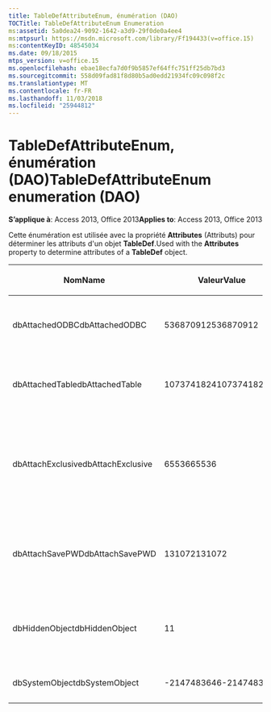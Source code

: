 ```yaml
---
title: TableDefAttributeEnum, énumération (DAO)
TOCTitle: TableDefAttributeEnum Enumeration
ms:assetid: 5a0dea24-9092-1642-a3d9-29f0de0a4ee4
ms:mtpsurl: https://msdn.microsoft.com/library/Ff194433(v=office.15)
ms:contentKeyID: 48545034
ms.date: 09/18/2015
mtps_version: v=office.15
ms.openlocfilehash: ebae18ecfa7d0f9b5857ef64ffc751ff25db7bd3
ms.sourcegitcommit: 558d09fad81f8d80b5ad0edd21934fc09c098f2c
ms.translationtype: MT
ms.contentlocale: fr-FR
ms.lasthandoff: 11/03/2018
ms.locfileid: "25944812"
---
```

# <a name="tabledefattributeenum-enumeration-dao"></a><span data-ttu-id="3fd99-102">TableDefAttributeEnum, énumération (DAO)</span><span class="sxs-lookup"><span data-stu-id="3fd99-102">TableDefAttributeEnum enumeration (DAO)</span></span>


<span data-ttu-id="3fd99-103">**S’applique à**: Access 2013, Office 2013</span><span class="sxs-lookup"><span data-stu-id="3fd99-103">**Applies to**: Access 2013, Office 2013</span></span>

<span data-ttu-id="3fd99-104">Cette énumération est utilisée avec la propriété **Attributes** (Attributs) pour déterminer les attributs d'un objet **TableDef**.</span><span class="sxs-lookup"><span data-stu-id="3fd99-104">Used with the **Attributes** property to determine attributes of a **TableDef** object.</span></span>

<table>
<colgroup>
<col style="width: 33%" />
<col style="width: 33%" />
<col style="width: 33%" />
</colgroup>
<thead>
<tr class="header">
<th><p><span data-ttu-id="3fd99-105">Nom</span><span class="sxs-lookup"><span data-stu-id="3fd99-105">Name</span></span></p></th>
<th><p><span data-ttu-id="3fd99-106">Valeur</span><span class="sxs-lookup"><span data-stu-id="3fd99-106">Value</span></span></p></th>
<th><p><span data-ttu-id="3fd99-107">Description</span><span class="sxs-lookup"><span data-stu-id="3fd99-107">Description</span></span></p></th>
</tr>
</thead>
<tbody>
<tr class="odd">
<td><p><span data-ttu-id="3fd99-108">dbAttachedODBC</span><span class="sxs-lookup"><span data-stu-id="3fd99-108">dbAttachedODBC</span></span></p></td>
<td><p><span data-ttu-id="3fd99-109">536870912</span><span class="sxs-lookup"><span data-stu-id="3fd99-109">536870912</span></span></p></td>
<td><p><span data-ttu-id="3fd99-110">Table de base de données ODBC attachée.</span><span class="sxs-lookup"><span data-stu-id="3fd99-110">Linked ODBC database table.</span></span></p></td>
</tr>
<tr class="even">
<td><p><span data-ttu-id="3fd99-111">dbAttachedTable</span><span class="sxs-lookup"><span data-stu-id="3fd99-111">dbAttachedTable</span></span></p></td>
<td><p><span data-ttu-id="3fd99-112">1073741824</span><span class="sxs-lookup"><span data-stu-id="3fd99-112">1073741824</span></span></p></td>
<td><p><span data-ttu-id="3fd99-113">Table de base de données non ODBC attachée.</span><span class="sxs-lookup"><span data-stu-id="3fd99-113">Linked non-ODBC database table.</span></span></p></td>
</tr>
<tr class="odd">
<td><p><span data-ttu-id="3fd99-114">dbAttachExclusive</span><span class="sxs-lookup"><span data-stu-id="3fd99-114">dbAttachExclusive</span></span></p></td>
<td><p><span data-ttu-id="3fd99-115">65536</span><span class="sxs-lookup"><span data-stu-id="3fd99-115">65536</span></span></p></td>
<td><p><span data-ttu-id="3fd99-116">Ouvre une table du moteur de base de données Microsoft Access attachée en mode exclusif.</span><span class="sxs-lookup"><span data-stu-id="3fd99-116">Opens a linked Microsoft Access database engine table for exclusive use.</span></span></p></td>
</tr>
<tr class="even">
<td><p><span data-ttu-id="3fd99-117">dbAttachSavePWD</span><span class="sxs-lookup"><span data-stu-id="3fd99-117">dbAttachSavePWD</span></span></p></td>
<td><p><span data-ttu-id="3fd99-118">131072</span><span class="sxs-lookup"><span data-stu-id="3fd99-118">131072</span></span></p></td>
<td><p><span data-ttu-id="3fd99-119">Enregistre l'identité et le mot de passe de l'utilisateur pour la table distante attachée.</span><span class="sxs-lookup"><span data-stu-id="3fd99-119">Saves user ID and password for linked remote table.</span></span></p></td>
</tr>
<tr class="odd">
<td><p><span data-ttu-id="3fd99-120">dbHiddenObject</span><span class="sxs-lookup"><span data-stu-id="3fd99-120">dbHiddenObject</span></span></p></td>
<td><p><span data-ttu-id="3fd99-121">1</span><span class="sxs-lookup"><span data-stu-id="3fd99-121">1</span></span></p></td>
<td><p><span data-ttu-id="3fd99-122">Table masquée (pour une utilisation temporaire).</span><span class="sxs-lookup"><span data-stu-id="3fd99-122">Hidden table (for temporary use).</span></span></p></td>
</tr>
<tr class="even">
<td><p><span data-ttu-id="3fd99-123">dbSystemObject</span><span class="sxs-lookup"><span data-stu-id="3fd99-123">dbSystemObject</span></span></p></td>
<td><p><span data-ttu-id="3fd99-124">-2147483646</span><span class="sxs-lookup"><span data-stu-id="3fd99-124">-2147483646</span></span></p></td>
<td><p><span data-ttu-id="3fd99-125">Table système.</span><span class="sxs-lookup"><span data-stu-id="3fd99-125">System table.</span></span></p></td>
</tr>
</tbody>
</table>

